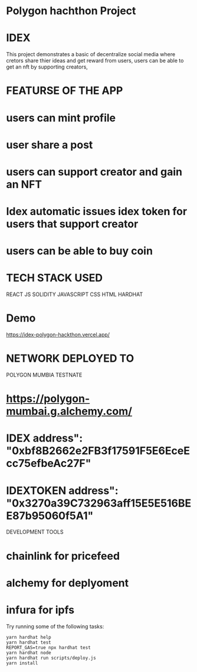 # Polygon hachthon Project

# IDEX

This project demonstrates a basic of decentralize social media where cretors share thier ideas and get reward from users, users can be able to get an nft by supporting creators,

# FEATURSE OF THE APP

# users can mint profile

# user share a post

# users can support creator and gain an NFT

# Idex automatic issues idex token for users that support creator

# users can be able to buy coin

# TECH STACK USED

REACT JS
SOLIDITY
JAVASCRIPT
CSS
HTML
HARDHAT
# Demo
https://idex-polygon-hackthon.vercel.app/
# NETWORK DEPLOYED TO

POLYGON MUMBIA TESTNATE

# https://polygon-mumbai.g.alchemy.com/

# IDEX address": "0xbf8B2662e2FB3f17591F5E6EceEcc75efbeAc27F"

# IDEXTOKEN address": "0x3270a39C732963aff15E5E516BEE87b95060f5A1"

DEVELOPMENT TOOLS

# chainlink for pricefeed

# alchemy for deplyoment

# infura for ipfs

Try running some of the following tasks:

```shell
yarn hardhat help
yarn hardhat test
REPORT_GAS=true npx hardhat test
yarn hardhat node
yarn hardhat run scripts/deploy.js
yarn install
```
